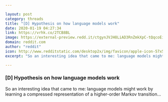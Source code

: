 ```yaml
---

layout: post
category: threads
title: "[D] Hypothesis on how language models work"
date: 2020-01-19 04:27:34
link: https://vrhk.co/2TCB8BL
image: https://external-preview.redd.it/ctgynJVJH8LiAD3RnZmkXpC-tQqcoEig1D6YdTa-NLA.jpg?width=600&height=314.136125654&auto=webp&s=28205683953f29a2c2aaf5119a3991c591922c3a
domain: reddit.com
author: "reddit"
icon: http://www.redditstatic.com/desktop2x/img/favicon/apple-icon-57x57.png
excerpt: "So an interesting idea that came to me: language models might work by learning a compressed representation of a higher-order Markov transition..."

---
```


### [D] Hypothesis on how language models work

So an interesting idea that came to me: language models might work by learning a compressed representation of a higher-order Markov transition...